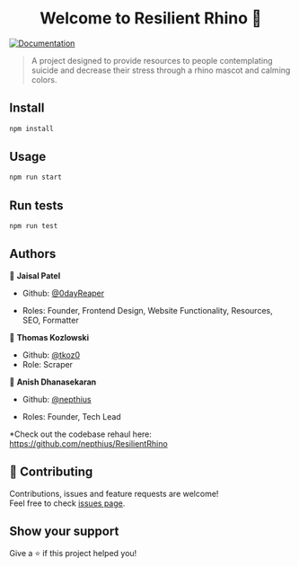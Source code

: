 <h1 align="center">Welcome to Resilient Rhino 👋</h1>
<p>
  <a href="https://github.com/0dayReaper/Resilient-Rhino" target="_blank">
    <img alt="Documentation" src="https://img.shields.io/badge/documentation-yes-brightgreen.svg" />
  </a>
</p>

> A project designed to provide resources to people contemplating suicide and decrease their stress through a rhino mascot and calming colors.

## Install

```sh
npm install
```

## Usage

```sh
npm run start
```

## Run tests

```sh
npm run test
```

## Authors

👤 **Jaisal Patel**

* Github: [@0dayReaper](https://github.com/0dayReaper)

* Roles: Founder, Frontend Design, Website Functionality, Resources, SEO, Formatter

👤 **Thomas Kozlowski**

* Github: [@tkoz0](https://github.com/tkoz0)
* Role: Scraper

👤 **Anish Dhanasekaran**

* Github: [@nepthius](https://github.com/nepthius)

* Roles: Founder, Tech Lead

*Check out the codebase rehaul here: https://github.com/nepthius/ResilientRhino

## 🤝 Contributing

Contributions, issues and feature requests are welcome!<br />Feel free to check [issues page](https://github.com/0dayReaper/Resilient-Rhino/issues). 

## Show your support

Give a ⭐️ if this project helped you!
